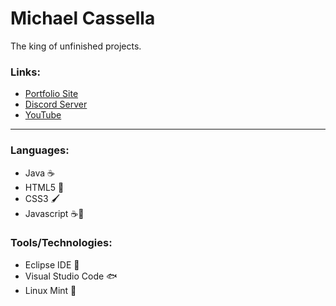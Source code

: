 
# Michael Cassella


The king of unfinished projects.


### Links:


- [Portfolio Site](https://mcass99.github.io/)
- [Discord Server](https://discord.gg/3A9jKFsCzK)
- [YouTube](https://www.youtube.com/channel/UCSXA3l4LSxeDuPfR5FP-Q_g)


<hr/>


### Languages:


  - Java ☕
  - HTML5 📘
  - CSS3 🖌️
  - Javascript ☕📜


### Tools/Technologies:


  - Eclipse IDE 🌚
  - Visual Studio Code 🐟
  - Linux Mint 🐧
